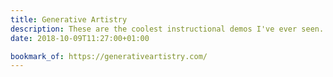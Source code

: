 ```yaml
---
title: Generative Artistry
description: These are the coolest instructional demos I've ever seen. It's just such a pleasure to watch how Tim Holman steps through each artistic challenge in a beautiful way.
date: 2018-10-09T11:27:00+01:00

bookmark_of: https://generativeartistry.com/
---
```

